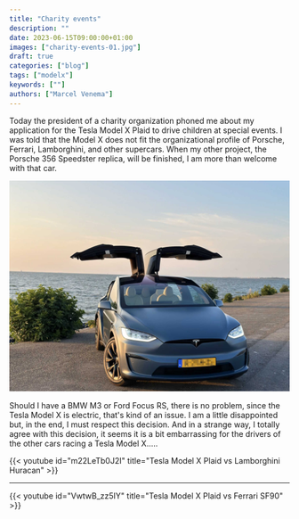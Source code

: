 ```yaml
---
title: "Charity events"
description: ""
date: 2023-06-15T09:00:00+01:00
images: ["charity-events-01.jpg"]
draft: true
categories: ["blog"]
tags: ["modelx"]
keywords: [""]
authors: ["Marcel Venema"]
---
```

Today the president of a charity organization phoned me about my application for the Tesla Model X Plaid to drive children at special events. I was told that the Model X does not fit the organizational profile of Porsche, Ferrari, Lamborghini, and other supercars. When my other project, the Porsche 356 Speedster replica, will be finished, I am more than welcome with that car. 

![Charity events](charity-events-01.jpg)

Should I have a BMW M3 or Ford Focus RS, there is no problem, since the Tesla Model X is electric, that's kind of an issue. 
I am a little disappointed but, in the end, I must respect this decision. And in a strange way, I totally agree with this decision, it seems it is a bit embarrassing for the drivers of the other cars racing a Tesla Model X…..  

{{< youtube id="m22LeTb0J2I" title="Tesla Model X Plaid vs Lamborghini Huracan" >}}

***

{{< youtube id="VwtwB_zz5IY" title="Tesla Model X Plaid vs Ferrari SF90" >}}

